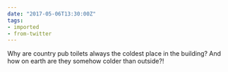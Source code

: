 ```yaml
---
date: "2017-05-06T13:30:00Z"
tags:
- imported
- from-twitter
---
```

Why are country pub toilets always the coldest place in the building? And how on earth are they somehow colder than outside?\!
